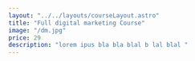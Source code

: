 ```yaml
---
layout: "../../layouts/courseLayout.astro"
title: "Full digital marketing Course"
image: "/dm.jpg"
price: 29
description: "lorem ipus bla bla blal b lal blal "
---
```




